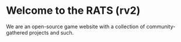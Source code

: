 # Welcome to the RATS (rv2)
We are an open-source game website with a collection of community-gathered projects and such.
